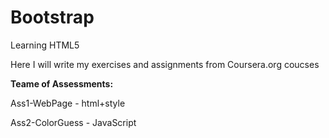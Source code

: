 # Bootstrap
Learning HTML5

Here I will write my exercises  and assignments from Coursera.org coucses 

<b>Teame of Assessments:</b>

Ass1-WebPage - html+style

Ass2-ColorGuess - JavaScript

